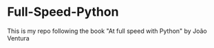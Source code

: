 # Full-Speed-Python
This is my repo following the book "At full speed with Python" by João Ventura
